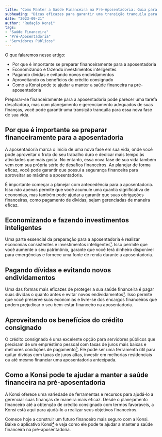 ```yaml
---
title: "Como Manter a Saúde Financeira na Pré-Aposentadoria: Guia para Servidores Públicos"
subheading: "Dicas eficazes para garantir uma transição tranquila para a aposentadoria"
date: "2023-09-21"
author: "Redação Konsi"
tags:
- "Saúde Financeira"
- "Pré-Aposentadoria"
- "Servidores Públicos"
---
```


O que falaremos nesse artigo:
* Por que é importante se preparar financeiramente para a aposentadoria
* Economizando e fazendo investimentos inteligentes
* Pagando dívidas e evitando novos endividamentos
* Aproveitando os benefícios do crédito consignado
* Como a Konsi pode te ajudar a manter a saúde financeira na pré-aposentadoria

Preparar-se financeiramente para a aposentadoria pode parecer uma tarefa desafiadora, mas com planejamento e gerenciamento adequados de suas finanças, você pode garantir uma transição tranquila para essa nova fase de sua vida. 

## Por que é importante se preparar financeiramente para a aposentadoria

A aposentadoria marca o início de uma nova fase em sua vida, onde você pode aproveitar o fruto do seu trabalho duro e dedicar mais tempo às atividades que mais gosta. No entanto, essa nova fase de sua vida também vem com sua própria série de desafios financeiros. Ao planejar de forma eficaz, você pode garantir que possui a segurança financeira para aproveitar ao máximo a aposentadoria.

É importante começar a planejar com antecedência para a aposentadoria. Isso não apenas permite que você acumule uma quantia significativa de economias, mas também pode ajudar a garantir que suas obrigações financeiras, como pagamento de dívidas, sejam gerenciadas de maneira eficaz.

## Economizando e fazendo investimentos inteligentes

Uma parte essencial da preparação para a aposentadoria é realizar economias consistentes e investimentos inteligentes[¹](https://konsi.com.br/postagens/investimentos-a-curto-prazo-para-servidores-pblicos-opes-seguras-e-rentveis). Isso permite que você aumente o seu patrimônio, garante que você terá dinheiro disponível para emergências e fornece uma fonte de renda durante a aposentadoria.

## Pagando dívidas e evitando novos endividamentos

Uma das formas mais eficazes de proteger a sua saúde financeira é pagar suas dívidas o quanto antes e evitar novos endividamentos[²](https://konsi.com.br/postagens/gesto-de-dvidas-como-servidor-pblico-pode-evitar-o-superendividamento). Isso permite que você preserve suas economias e livre-se dos encargos financeiros que podem prejudicar o seu bem-estar financeiro na aposentadoria.

## Aproveitando os benefícios do crédito consignado

O crédito consignado é uma excelente opção para servidores públicos que precisam de um empréstimo pessoal com taxas de juros mais baixas e melhores condições de pagamento[³](https://konsi.com.br/postagens/por-que-o-crdito-consignado-a-melhor-escolha-para-servidores-pblicos). Ele pode ser uma ferramenta útil para quitar dívidas com taxas de juros altas, investir em melhorias residenciais ou até mesmo financiar uma aposentadoria antecipada.

## Como a Konsi pode te ajudar a manter a saúde financeira na pré-aposentadoria

A Konsi oferece uma variedade de ferramentas e recursos para ajudá-lo a gerenciar suas finanças de maneira mais eficaz. Desde o planejamento financeiro até a obtenção de crédito consignado com termos favoráveis, a Konsi está aqui para ajudá-lo a realizar seus objetivos financeiros.

Comece hoje a construir um futuro financeiro mais seguro com a Konsi. Baixe o aplicativo Konsi[⁴](https://konsi.com.br/download-app) e veja como ele pode te ajudar a manter a saúde financeira na pré-aposentadoria.

